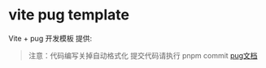 # vite pug template

Vite + pug 开发模板
提供: 


> 注意：代码编写关掉自动格式化 提交代码请执行 pnpm commit
[pug文档](https://www.pugjs.cn/api/getting-started.html)